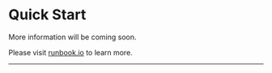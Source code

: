 # Quick Start

More information will be coming soon.

Please visit [runbook.io](https://runbook.io) to learn more.

---